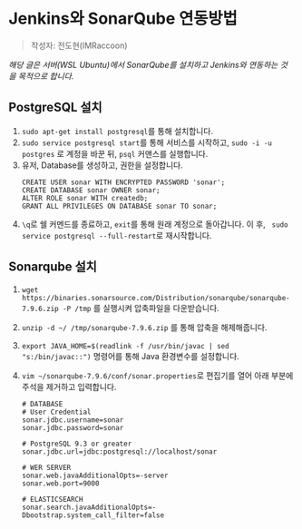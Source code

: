 # Jenkins와 SonarQube 연동방법

> 작성자: 전도현(IMRaccoon)

_해당 글은 서버(WSL Ubuntu)에서 SonarQube를 설치하고 Jenkins와 연동하는 것을 목적으로 합니다._

## PostgreSQL 설치

1. `sudo apt-get install postgresql`를 통해 설치합니다.
2. `sudo service postgresql start`를 통해 서비스를 시작하고, `sudo -i -u postgres` 로 계정을 바꾼 뒤, `psql` 커맨스를 실행합니다.
3. 유저, Database를 생성하고, 권한을 설정합니다.
   ```
   CREATE USER sonar WITH ENCRYPTED PASSWORD 'sonar';
   CREATE DATABASE sonar OWNER sonar;
   ALTER ROLE sonar WITH createdb;
   GRANT ALL PRIVILEGES ON DATABASE sonar TO sonar;
   ```
4. `\q`로 쉘 커멘드를 종료하고, `exit`를 통해 원래 계정으로 돌아갑니다. 이 후, ` sudo service postgresql --full-restart`로 재시작합니다.

## Sonarqube 설치

1. `wget https://binaries.sonarsource.com/Distribution/sonarqube/sonarqube-7.9.6.zip -P /tmp` 를 실행시켜 압축파일을 다운받습니다.
2. `unzip -d ~/ /tmp/sonarqube-7.9.6.zip` 를 통해 압축을 해제해줍니다.
3. `export JAVA_HOME=$(readlink -f /usr/bin/javac | sed "s:/bin/javac::")` 명령어를 통해 Java 환경변수를 설정합니다.
4. `vim ~/sonarqube-7.9.6/conf/sonar.properties`로 편집기를 열어 아래 부분에 주석을 제거하고 입력합니다.

   ```
   # DATABASE
   # User Credential
   sonar.jdbc.username=sonar
   sonar.jdbc.password=sonar

   # PostgreSQL 9.3 or greater
   sonar.jdbc.url=jdbc:postgresql://localhost/sonar

   # WER SERVER
   sonar.web.javaAdditionalOpts=-server
   sonar.web.port=9000

   # ELASTICSEARCH
   sonar.search.javaAdditionalOpts=-Dbootstrap.system_call_filter=false
   ```

